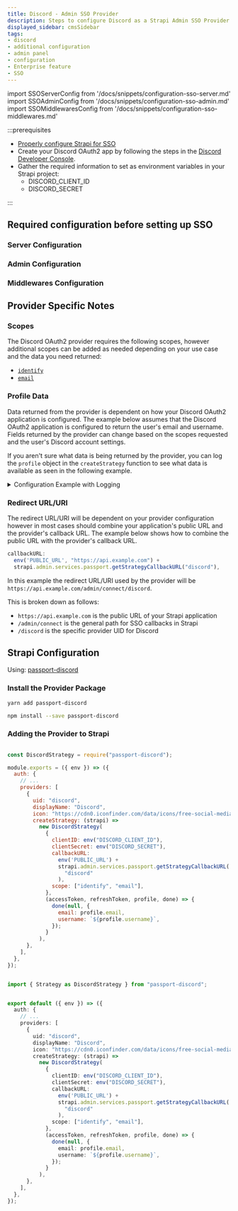 ```yaml
---
title: Discord - Admin SSO Provider
description: Steps to configure Discord as a Strapi Admin SSO Provider
displayed_sidebar: cmsSidebar
tags: 
- discord
- additional configuration
- admin panel
- configuration
- Enterprise feature
- SSO 
---
```


import SSOServerConfig from '/docs/snippets/configuration-sso-server.md'
import SSOAdminConfig from '/docs/snippets/configuration-sso-admin.md'
import SSOMiddlewaresConfig from '/docs/snippets/configuration-sso-middlewares.md'

:::prerequisites

- [Properly configure Strapi for SSO](#required-configuration-before-setting-up-sso)
- Create your Discord OAuth2 app by following the steps in the [Discord Developer Console](https://discord.com/developers/docs/topics/oauth2).
- Gather the required information to set as environment variables in your Strapi project:
  - DISCORD_CLIENT_ID
  - DISCORD_SECRET

:::

## Required configuration before setting up SSO

### Server Configuration

<SSOServerConfig />

### Admin Configuration

<SSOAdminConfig />

### Middlewares Configuration

<SSOMiddlewaresConfig />

## Provider Specific Notes

### Scopes

The Discord OAuth2 provider requires the following scopes, however additional scopes can be added as needed depending on your use case and the data you need returned:

- [`identify`](https://discord.com/developers/docs/topics/oauth2#shared-resources-oauth2-scopes)
- [`email`](https://discord.com/developers/docs/topics/oauth2#shared-resources-oauth2-scopes)

### Profile Data

Data returned from the provider is dependent on how your Discord OAuth2 application is configured. The example below assumes that the Discord OAuth2 application is configured to return the user's email and username. Fields returned by the provider can change based on the scopes requested and the user's Discord account settings.

If you aren't sure what data is being returned by the provider, you can log the `profile` object in the `createStrategy` function to see what data is available as seen in the following example.

<details>
  <summary>Configuration Example with Logging</summary>

```js
(accessToken, refreshToken, profile, done) => {
  // See what is returned by the provider
  console.log(profile);

  done(null, {
    email: profile.email,
    username: `${profile.username}`,
  });
}
```

</details>

### Redirect URL/URI

The redirect URL/URI will be dependent on your provider configuration however in most cases should combine your application's public URL and the provider's callback URL. The example below shows how to combine the public URL with the provider's callback URL.

```js
callbackURL:
  env('PUBLIC_URL', "https://api.example.com") +
  strapi.admin.services.passport.getStrategyCallbackURL("discord"),
```

In this example the redirect URL/URI used by the provider will be `https://api.example.com/admin/connect/discord`.

This is broken down as follows:

- `https://api.example.com` is the public URL of your Strapi application
- `/admin/connect` is the general path for SSO callbacks in Strapi
- `/discord` is the specific provider UID for Discord

## Strapi Configuration

Using: [passport-discord](https://github.com/nicholastay/passport-discord)

### Install the Provider Package

<Tabs groupId="yarn-npm">

<TabItem value="yarn" label="yarn">

```sh
yarn add passport-discord
```

</TabItem>

<TabItem value="npm" label="npm">

```sh
npm install --save passport-discord
```

</TabItem>

</Tabs>

### Adding the Provider to Strapi

<Tabs groupId="js-ts">

<TabItem value="javascript" label="JavaScript">

```js title="./config/admin.js"

const DiscordStrategy = require("passport-discord");

module.exports = ({ env }) => ({
  auth: {
    // ...
    providers: [
      {
        uid: "discord",
        displayName: "Discord",
        icon: "https://cdn0.iconfinder.com/data/icons/free-social-media-set/24/discord-512.png",
        createStrategy: (strapi) =>
          new DiscordStrategy(
            {
              clientID: env("DISCORD_CLIENT_ID"),
              clientSecret: env("DISCORD_SECRET"),
              callbackURL:
                env('PUBLIC_URL') +
                strapi.admin.services.passport.getStrategyCallbackURL(
                  "discord"
                ),
              scope: ["identify", "email"],
            },
            (accessToken, refreshToken, profile, done) => {
              done(null, {
                email: profile.email,
                username: `${profile.username}`,
              });
            }
          ),
      },
    ],
  },
});
```

</TabItem>

<TabItem value="typescript" label="TypeScript">

```ts title="./config/admin.ts"

import { Strategy as DiscordStrategy } from "passport-discord";


export default ({ env }) => ({
  auth: {
    // ...
    providers: [
      {
        uid: "discord",
        displayName: "Discord",
        icon: "https://cdn0.iconfinder.com/data/icons/free-social-media-set/24/discord-512.png",
        createStrategy: (strapi) =>
          new DiscordStrategy(
            {
              clientID: env("DISCORD_CLIENT_ID"),
              clientSecret: env("DISCORD_SECRET"),
              callbackURL:
                env('PUBLIC_URL') +
                strapi.admin.services.passport.getStrategyCallbackURL(
                  "discord"
                ),
              scope: ["identify", "email"],
            },
            (accessToken, refreshToken, profile, done) => {
              done(null, {
                email: profile.email,
                username: `${profile.username}`,
              });
            }
          ),
      },
    ],
  },
});
```

</TabItem>

</Tabs>
